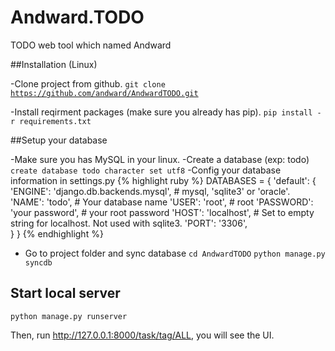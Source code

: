 # Andward.TODO
TODO web tool which named Andward

##Installation (Linux)

-Clone project from github.
<code>git clone https://github.com/andward/AndwardTODO.git</code>

-Install reqirment packages (make sure you already has pip).
<code>pip install -r requirements.txt</code>

##Setup your database

-Make sure you has MySQL in your linux.
-Create a database (exp: todo)
<code>create database todo character set utf8</code>
-Config your database information in settings.py
{% highlight ruby %}
DATABASES = {
    'default': {
        'ENGINE': 'django.db.backends.mysql', # mysql, 'sqlite3' or 'oracle'.
        'NAME': 'todo',                      # Your database name
        'USER': 'root',                      # root
        'PASSWORD': 'your password',    # your root password
        'HOST': 'localhost',     # Set to empty string for localhost. Not used with sqlite3.
        'PORT': '3306',                 
    }
}
{% endhighlight %}
- Go to project folder and sync database
<code>cd AndwardTODO</code>
<code>python manage.py syncdb</code>

## Start local server
<code>python manage.py runserver</code>

Then, run http://127.0.0.1:8000/task/tag/ALL, you will see the UI.




